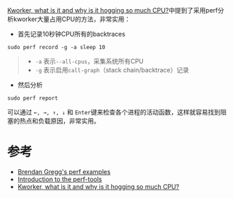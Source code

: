 [Kworker, what is it and why is it hogging so much CPU?](https://askubuntu.com/questions/33640/kworker-what-is-it-and-why-is-it-hogging-so-much-cpu)中提到了采用perf分析kworker大量占用CPU的方法，非常实用：

* 首先记录10秒钟CPU所有的backtraces

```
sudo perf record -g -a sleep 10
```

> * `-a` 表示`--all-cpus`，采集系统所有CPU
> * `-g` 表示启用`call-graph`（stack chain/backtrace）记录

* 然后分析

```
sudo perf report
```

可以通过 `←, →, ↑, ↓` 和 `Enter`键来检查各个进程的活动函数，这样就容易找到阻塞的热点和负载原因，非常实用。

# 参考

* [Brendan Gregg's perf examples](http://www.brendangregg.com/perf.html)
* [Introduction to the perf-tools](http://hustcat.github.io/the-introduction-to-perf-tools/)
* [Kworker, what is it and why is it hogging so much CPU?](https://askubuntu.com/questions/33640/kworker-what-is-it-and-why-is-it-hogging-so-much-cpu)